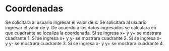 # Coordenadas
Se solicitara al usuario ingresar el valor de x.
Se solicitara al usuario ingresar el valor de y.
De acuerdo a los datos ingresados se calculara en que cuadrante se localiza la coordenada.
Si se ingresa x+ y y+ se mostrara cuadrante 1.
Si se ingresa x+ y y- se mostrara cuadrante 2.
Si se ingresa x- y y- se mostrara cuadrante 3.
Si se ingresa x- y y+ se mostrara cuadrante 4.
